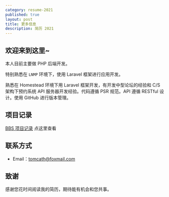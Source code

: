 ```yaml
---
category: resume-2021
published: true
layout: post
title: 更多信息
description: 简历 2021
---
```


## 欢迎来到这里~

本人目前主要做 PHP 后端开发。

特别熟悉在 `LNMP` 环境下，使用 Laravel 框架进行应用开发。

熟悉在 Homestead 环境下用 Laravel 框架开发，有开发中型论坛的经验和 C/S 架构下预约系统 API 服务器开发经验。代码遵循 PSR 规范。API 遵循 RESTful 设计。使用 GitHub 进行版本管理。





## 项目记录  

[BBS 项目记录](https://catname.github.io/BBS-note-2020) 点这里查看





## 联系方式


- Email：tomcath@foxmail.com



## 致谢

感谢您花时间阅读我的简历，期待能有机会和您共事。
